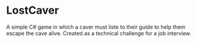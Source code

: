 # LostCaver
A simple C# game in which a caver must liste to their guide to help them escape the cave alive. Created as a technical challenge for a job interview.
